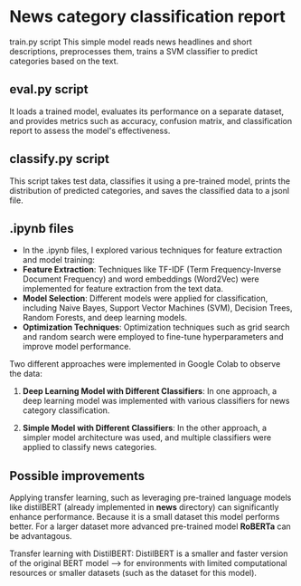 # News category classification report
train.py script
This simple model reads news headlines and short descriptions, preprocesses them, trains a SVM classifier to predict categories based on the text.

## eval.py script
It loads a trained model, evaluates its performance on a separate dataset, and provides metrics such as accuracy, confusion matrix, and classification report to assess the model's effectiveness.

## classify.py script
This script takes test data, classifies it using a pre-trained model, prints the distribution of predicted categories, and saves the classified data to a jsonl file.

## .ipynb files
- In the .ipynb files, I explored various techniques for feature extraction and model training:
- **Feature Extraction**: Techniques like TF-IDF (Term Frequency-Inverse Document Frequency) and word embeddings (Word2Vec) were implemented for feature extraction from the text data.
- **Model Selection**: Different models were applied for classification, including Naive Bayes, Support Vector Machines (SVM), Decision Trees, Random Forests, and deep learning models.
- **Optimization Techniques**: Optimization techniques such as grid search and random search were employed to fine-tune hyperparameters and improve model performance.

Two different approaches were implemented in Google Colab to observe the data:

1. **Deep Learning Model with Different Classifiers**: In one approach, a deep learning model was implemented with various classifiers for news category classification.

2. **Simple Model with Different Classifiers**: In the other approach, a simpler model architecture was used, and multiple classifiers were applied to classify news categories.

## Possible improvements

Applying transfer learning, such as leveraging pre-trained language models like distilBERT (already implemented in **news** directory) can significantly enhance performance.
Because it is a small dataset this model performs better. For a larger dataset more advanced pre-trained model **RoBERTa** can be advantagous.

Transfer learning with DistilBERT:
DistilBERT is a smaller and faster version of the original BERT model --> for environments with limited computational resources or smaller datasets (such as the dataset for this model).



